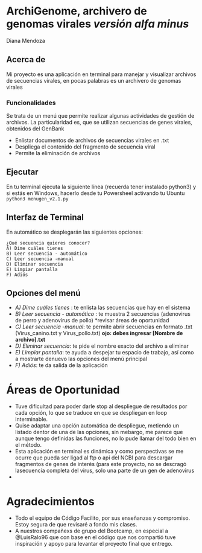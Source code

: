# ArchiGenome, archivero de genomas virales *versión alfa minus* 
Diana Mendoza
##  Acerca de ##
Mi proyecto es una aplicación en terminal para manejar y visualizar archivos de secuencias virales, en pocas palabras es un archivero de genomas virales 
### Funcionalidades ###
Se trata de un menú que permite realizar algunas actividades de gestión de archivos. La particularidad es, que se utilizan secuencias de genes virales, obtenidos del GenBank 
* Enlistar documentos de archivos de secuencias virales en .txt
* Despliega el contenido del fragmento de secuencia viral
* Permite la eliminación de archivos

## Ejecutar ##
En tu terminal ejecuta la siguiente línea (recuerda tener instalado python3) y si estás en Windows, hacerlo desde tu Powersheel activando tu Ubuntu 
``python3 menugen_v2.1.py ``

## Interfaz de Terminal ##

En automático se desplegarán las siguientes opciones:
```
¿Qué secuencia quieres conocer?
A) Dime cuáles tienes 
B) Leer secuencia - automático 
C) Leer secuencia -manual 
D) Eliminar secuencia
E) Limpiar pantalla
F) Adiós

```
## Opciones del menú
* *A) Dime cuáles tienes* : te enlista las secuencias que hay en el sistema
* *B) Leer secuencia - automático* : te muestra 2 secuencias (adenovirus de perro y adenovirus de pollo) *revisar áreas de oportunidad
* *C) Leer secuencia -manual*: te permite abrir secuencias en formato .txt (Virus_canino.txt y Virus_pollo.txt) **ojo: debes ingresar [Nombre de archivo].txt**
* *D) Eliminar secuencia*: te pide el nombre exacto del archivo a eliminar 
* *E) Limpiar pantalla*: te ayuda a despejar tu espacio de trabajo, así como a mostrarte denuevo las opciones del menú principal
* *F) Adiós*: te da salida de la aplicación

# Áreas de Oportunidad

* Tuve dificultad para poder darle stop al despliegue de resultados por cada opción, lo que se traduce en que se despliegan en loop interminable.
* Quise adaptar una opción automática de despliegue, metiendo un listado dentor de una de las opciones, sin mebargo, me parece que aunque tengo definidas las funciones, no lo pude llamar del todo bien en el método.
* Esta aplicación en terminal es dinámica y como perspectivas se me ocurre que pueda ser ligad al ftp o api del NCBI para descargar fragmentos de genes de interés (para este proyecto, no se descragó lasecuencia completa del virus, solo una parte de un gen de adenovirus
*

# Agradecimientos
- Todo el equipo de Código Facilito, por sus enseñanzas y compromiso. Estoy segura de que revisaré a fondo mis clases. 
- A nuestros compañexs de grupo del Bootcamp, en especial a @LuisRalo96 que con base en el código que nos compartió tuve inspiración y apoyo para levantar el proyecto final que entrego.


